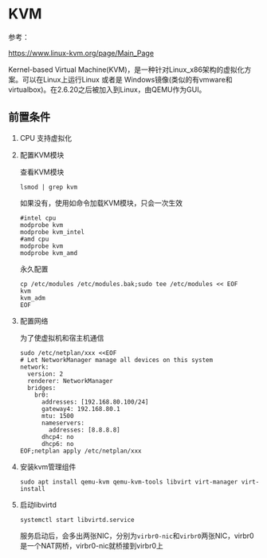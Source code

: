# KVM

参考：

https://www.linux-kvm.org/page/Main_Page

Kernel-based Virtual Machine(KVM)，是一种针对Linux_x86架构的虚拟化方案。可以在Linux上运行Linux 或者是 Windows镜像(类似的有vmware和virtualbox)。在2.6.20之后被加入到Linux，由QEMU作为GUI。

##  前置条件

1. CPU 支持虚拟化

2. 配置KVM模块

   查看KVM模块

   ```
   lsmod | grep kvm
   ```

   如果没有，使用如命令加载KVM模块，只会一次生效

   ```
   #intel cpu
   modprobe kvm
   modprobe kvm_intel
   #amd cpu
   modprobe kvm
   modprobe kvm_amd
   ```

   永久配置

   ```
   cp /etc/modules /etc/modules.bak;sudo tee /etc/modules << EOF
   kvm
   kvm_adm
   EOF
   ```

3. 配置网络

   为了使虚拟机和宿主机通信

   ```
   sudo /etc/netplan/xxx <<EOF
   # Let NetworkManager manage all devices on this system
   network:
     version: 2
     renderer: NetworkManager
     bridges:
       br0:
         addresses: [192.168.80.100/24]
         gateway4: 192.168.80.1
         mtu: 1500
         nameservers:
           addresses: [8.8.8.8]
         dhcp4: no
         dhcp6: no
   EOF;netplan apply /etc/netplan/xxx
   ```

4. 安装kvm管理组件

   ```
   sudo apt install qemu-kvm qemu-kvm-tools libvirt virt-manager virt-install
   ```

5. 启动libvirtd

   ```
   systemctl start libvirtd.service
   ```

   服务启动后，会多出两张NIC，分别为`virbr0-nic`和`virbr0`两张NIC，virbr0是一个NAT网桥，virbr0-nic就桥接到virbr0上

